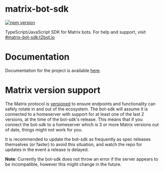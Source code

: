 # matrix-bot-sdk

[![npm version](https://badge.fury.io/js/@vector-im%2Fmatrix-bot-sdk.svg)](https://www.npmjs.com/package/@vector-im/matrix-bot-sdk)

TypeScript/JavaScript SDK for Matrix bots. For help and support, visit [#matrix-bot-sdk:t2bot.io](https://matrix.to/#/#matrix-bot-sdk:t2bot.io)

# Documentation

Documentation for the project is available [here](https://turt2live.github.io/matrix-bot-sdk/index.html).

# Matrix version support

The Matrix protocol is [versioned](https://spec.matrix.org/latest/#specification-versions) to ensure endpoints and
functionality can safely rotate in and out of the ecosystem. The bot-sdk will assume it is connected to a homeserver 
with support for at least one of the last 2 versions, at the time of the bot-sdk's release. This means that if you 
connect the bot-sdk to a homeserver which is 3 or more Matrix versions out of date, things might not work for you.

It is recommended to update the bot-sdk as frequently as spec releases themselves (or faster) to avoid this situation, 
and watch the repo for updates in the event a release is delayed.

**Note**: Currently the bot-sdk does not throw an error if the server appears to be incompatible, however this might
change in the future.
